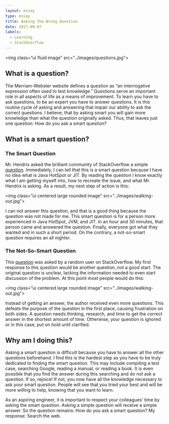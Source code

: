 ```yaml
---
layout: essay
type: essay
title: Asking the Wrong Question
date: 2017-09-07
labels:
  - Learning
  - StackOverflow
---
```


<img class=”ui fluid image” src="../images/questions.jpg">

## What is a question?

The Merriam-Webster website defines a question as “an interrogative expression often used to test knowledge.” Questions serve an important role in all aspects of life as a means of improvement. To learn you have to ask questions, to be an expert you have to answer questions. It is this routine cycle of asking and answering that impair our ability to ask the correct questions. I believe, that by asking smart you will gain more knowledge than what the question originally asked. Thus, that leaves just one question: How do you ask a smart question?

## What is a smart question?

### The Smart Question 

Mr. Hendrix asked the brilliant community of StackOverflow a simple [question](https://stackoverflow.com/questions/45912510/does-java-jit-cheat-when-running-jdk-code). Immediately, I can tell that this is a smart question because I have no idea what is Java HotSpot or JIT. By reading the question I know exactly what I am getting myself into, how to recreate the issue, and what Mr. Hendrix is asking. As a result, my next step of action is this:

<img class=”ui centered large rounded image” src="../images/walking-out.jpg">

I can not answer this question, and that is a good thing because the question was not made for me. This smart question is for a person more experienced in Java HotSpot, JVM, and JIT. In an hour and 30 minutes, that person came and answered the question. Finally, everyone got what they wanted and in such a short period. On the contrary, a not-so-smart question requires an all nighter.

### The Not-So-Smart Question

This [question](https://stackoverflow.com/questions/46091083/how-to-preserve-variable-data-outside-of-if-statement) was asked by a random user on StackOverflow. My first response to this question would be another question, not a good start. The original question is unclear, lacking the information needed to even start discussion of the problem. At this point most people would do this:

<img class=”ui centered large rounded image” src="../images/walking-out.jpg">

Instead of getting an answer, the author received even more questions. This defeats the purpose of the question in the first place, causing frustration on both sides. A question needs thinking, research, and time to get the correct answer in the shortest amount of time. Otherwise, your question is ignored or in this case, put on hold until clarified.

## Why am I doing this?

Asking a smart question is difficult because you have to answer all the other questions beforehand. I find this is the hardest step as you have to be truly dedicated to finding the smart question. This may include compiling a test case, searching Google, reading a manual, or reading a book. It is even possible that you find the answer during this searching and do not ask a question. If so, rejoice! If not, you now have all the knowledge necessary to ask your smart question. People will see that you tried your best and will be more willing to help, knowing that you want to learn. 

As an aspiring engineer, it is important to respect your colleagues’ time by asking the smart question. Asking a simple question will receive a simple answer. So the question remains: How do you ask a smart question? My response: Search the web.
